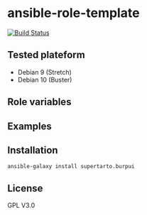 # ansible-role-template
[![Build Status](https://travis-ci.org/supertarto/ansible-burpui.svg?branch=master)](https://travis-ci.org/supertarto/ansible-burpui)


## Tested plateform
* Debian 9 (Stretch)
* Debian 10 (Buster)

## Role variables


## Examples
## Installation
```
ansible-galaxy install supertarto.burpui
```
## License
GPL V3.0
